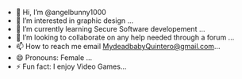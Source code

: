 - 👋 Hi, I’m @angelbunny1000
- 👀 I’m interested in graphic design ...
- 🌱 I’m currently learning Secure Software developement ...
- 💞️ I’m looking to collaborate on any help needed through a forum ...
- 📫 How to reach me email MydeadbabyQuintero@gmail.com...
- 😄 Pronouns: Female ...
- ⚡ Fun fact: I enjoy Video Games...

<!---
angelbunny1000/angelbunny1000 is a ✨ special ✨ repository because its `README.md` (this file) appears on your GitHub profile.
You can click the Preview link to take a look at your changes.
--->
